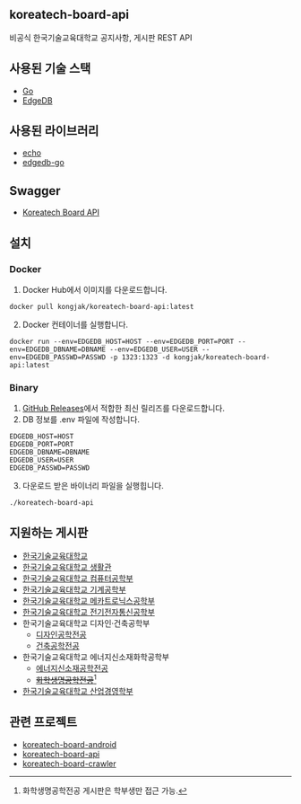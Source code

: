 ## koreatech-board-api
비공식 한국기술교육대학교 공지사항, 게시판 REST API

## 사용된 기술 스택
* [Go](https://go.dev/)
* [EdgeDB](https://www.edgedb.com/)

## 사용된 라이브러리
* [echo](https://echo.labstack.com/)
* [edgedb-go](github.com/edgedb/edgedb-go)

## Swagger
* [Koreatech Board API](https://api.koreatech.kongjak.com/swagger/index.html)

## 설치
### Docker
1. Docker Hub에서 이미지를 다운로드합니다.
``` console
docker pull kongjak/koreatech-board-api:latest
```
2. Docker 컨테이너를 실행합니다.
``` console
docker run --env=EDGEDB_HOST=HOST --env=EDGEDB_PORT=PORT --env=EDGEDB_DBNAME=DBNAME --env=EDGEDB_USER=USER --env=EDGEDB_PASSWD=PASSWD -p 1323:1323 -d kongjak/koreatech-board-api:latest
```

### Binary
1. [GitHub Releases](https://github.com/kongwoojin/koreatech-board-api/releases)에서 적합한 최신 릴리즈를 다운로드합니다.
2. DB 정보를 .env 파일에 작성합니다.
```
EDGEDB_HOST=HOST
EDGEDB_PORT=PORT
EDGEDB_DBNAME=DBNAME
EDGEDB_USER=USER
EDGEDB_PASSWD=PASSWD
```
3. 다운로드 받은 바이너리 파일을 실행힙니다.
``` console
./koreatech-board-api
```

## 지원하는 게시판
* [한국기술교육대학교](https://koreatech.ac.kr/)
* [한국기술교육대학교 생활관](https://dorm.koreatech.ac.kr/)
* [한국기술교육대학교 컴퓨터공학부](https://www.koreatech.ac.kr/cse/)
* [한국기술교육대학교 기계공학부](https://www.koreatech.ac.kr/me/)
* [한국기술교육대학교 메카트로닉스공학부](https://www.koreatech.ac.kr/mecha/)
* [한국기술교육대학교 전기전자통신공학부](https://www.koreatech.ac.kr/ite/)
* 한국기술교육대학교 디자인·건축공학부
  * [디자인공학전공](https://www.koreatech.ac.kr/ide/)
  * [건축공학전공](https://www.koreatech.ac.kr/arch/)
* 한국기술교육대학교 에너지신소재화학공학부
  * [에너지신소재공학전공](https://www.koreatech.ac.kr/mse/)
  * ~~[화학생명공학전공](https://www.koreatech.ac.kr/ace/)~~[^1]
* [한국기술교육대학교 산업경영학부](https://www.koreatech.ac.kr/sim/)

## 관련 프로젝트
* [koreatech-board-android](https://github.com/kongwoojin/koreatech-board-android)
* [koreatech-board-api](https://github.com/kongwoojin/koreatech-board-api)
* [koreatech-board-crawler](https://github.com/kongwoojin/koreatech-board-crawler)

[^1]: 화학생명공학전공 게시판은 학부생만 접근 가능.
